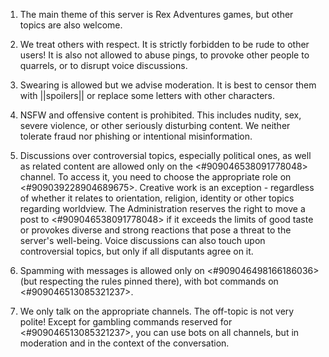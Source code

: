 1. The main theme of this server is Rex Adventures games, but other topics are also welcome.

2. We treat others with respect. It is strictly forbidden to be rude to other users! It is also not allowed to abuse pings, to provoke other people to quarrels, or to disrupt voice discussions.

3. Swearing is allowed but we advise moderation. It is best to censor them with ||spoilers|| or replace some letters with other characters.

4. NSFW and offensive content is prohibited. This includes nudity, sex, severe violence, or other seriously disturbing content. We neither tolerate fraud nor phishing or intentional misinformation.

5. Discussions over controversial topics, especially political ones, as well as related content are allowed only on the⁠ <#909046538091778048> channel. To access it, you need to choose the appropriate role on <#909039228904689675>. 
Creative work is an exception - regardless of whether it relates to orientation, religion, identity or other topics regarding worldview. The Administration reserves the right to move a post to <#909046538091778048> if it exceeds the limits of good taste or provokes diverse and strong reactions that pose a threat to the server's well-being. 
Voice discussions can also touch upon controversial topics, but only if all disputants agree on it.

6. Spamming with messages is allowed only on <#909046498166186036> (but respecting the rules pinned there), with bot commands on <#909046513085321237>.

7. We only talk on the appropriate channels. The off-topic is not very polite! Except for gambling commands reserved for <#909046513085321237>, you can use bots on all channels, but in moderation and in the context of the conversation.
